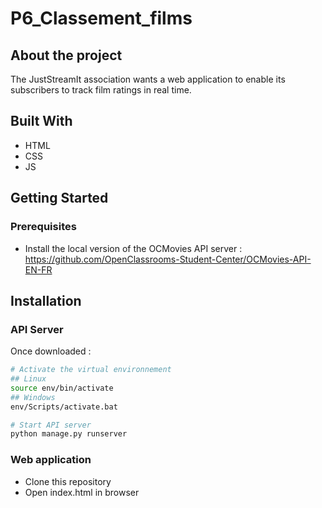 # P6_Classement_films

## About the project

The JustStreamIt association wants a web application to enable its subscribers to track film ratings in real time.

## Built With

- HTML
- CSS
- JS

## Getting Started

### Prerequisites

- Install the local version of the OCMovies API server : https://github.com/OpenClassrooms-Student-Center/OCMovies-API-EN-FR

## Installation


### API Server

Once downloaded :

```bash
# Activate the virtual environnement
## Linux
source env/bin/activate
## Windows
env/Scripts/activate.bat

# Start API server
python manage.py runserver
```

### Web application

- Clone this repository
- Open index.html in browser


